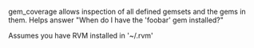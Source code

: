 gem_coverage allows inspection of all defined gemsets and the gems in them.  Helps answer "When do I have the 'foobar' gem installed?"

Assumes you have RVM installed in '~/.rvm'
